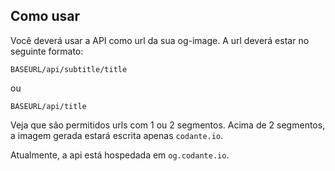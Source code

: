 ## Como usar

Você deverá usar a API como url da sua og-image. A url deverá estar no seguinte formato:

`BASEURL/api/subtitle/title`

ou

`BASEURL/api/title`

Veja que são permitidos urls com 1 ou 2 segmentos. Acima de 2 segmentos, a imagem gerada estará escrita apenas `codante.io`.

Atualmente, a api está hospedada em `og.codante.io`.
